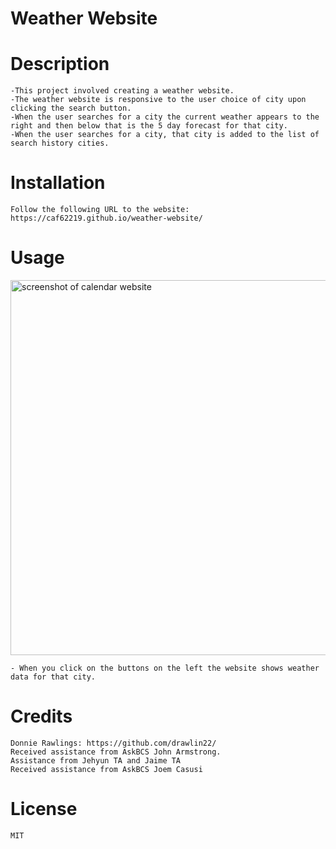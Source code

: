 # Weather Website

# Description
    -This project involved creating a weather website.
    -The weather website is responsive to the user choice of city upon clicking the search button.
    -When the user searches for a city the current weather appears to the right and then below that is the 5 day forecast for that city.
    -When the user searches for a city, that city is added to the list of search history cities.
    
    
# Installation

    Follow the following URL to the website: https://caf62219.github.io/weather-website/
    
# Usage
<img src=" " alt="screenshot of calendar website" width="600px" />
   
    - When you click on the buttons on the left the website shows weather data for that city.

# Credits
    Donnie Rawlings: https://github.com/drawlin22/
    Received assistance from AskBCS John Armstrong.
    Assistance from Jehyun TA and Jaime TA
    Received assistance from AskBCS Joem Casusi
    
   
# License
    MIT